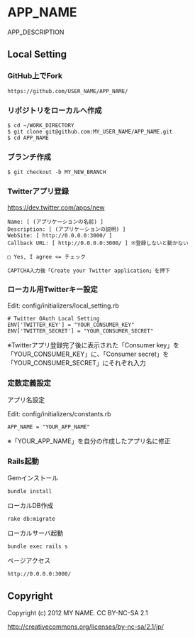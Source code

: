 # APP_NAME

APP_DESCRIPTION

## Local Setting

### GitHub上でFork

    https://github.com/USER_NAME/APP_NAME/

### リポジトリをローカルへ作成

    $ cd ~/WORK_DIRECTORY
    $ git clone git@github.com:MY_USER_NAME/APP_NAME.git
    $ cd APP_NAME

### ブランチ作成

    $ git checkout -b MY_NEW_BRANCH

### Twitterアプリ登録

https://dev.twitter.com/apps/new

    Name: [ (アプリケーションの名前) ]
    Description: [ (アプリケーションの説明) ]
    WebSite: [ http://0.0.0.0:3000/ ]
    Callback URL: [ http://0.0.0.0:3000/ ] ※登録しないと動かない

    □ Yes, I agree <= チェック

    CAPTCHA入力後「Create your Twitter application」を押下

### ローカル用Twitterキー設定

Edit: config/initializers/local_setting.rb

    # Twitter OAuth Local Setting
    ENV['TWITTER_KEY'] = "YOUR_CONSUMER_KEY"
    ENV['TWITTER_SECRET'] = "YOUR_CONSUMER_SECRET"

※Twitterアプリ登録完了後に表示された「Consumer key」を「YOUR_CONSUMER_KEY」に、「Consumer secret」を「YOUR\_CONSUMER_SECRET」にそれぞれ入力

### 定数定義設定

アプリ名設定

Edit: config/initializers/constants.rb

    APP_NAME = "YOUR_APP_NAME"
  
※「YOUR\_APP_NAME」を自分の作成したアプリ名に修正

### Rails起動

Gemインストール

    bundle install
  
ローカルDB作成

    rake db:migrate

ローカルサーバ起動

    bundle exec rails s

ページアクセス

    http://0.0.0.0:3000/

## Copyright

Copyright (c) 2012 MY NAME. CC BY-NC-SA 2.1

http://creativecommons.org/licenses/by-nc-sa/2.1/jp/
